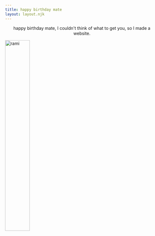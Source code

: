 ```yaml
---
title: happy birthday mate
layout: layout.njk
---
```

<p style="text-align:center"> happy birthday mate, I couldn't think of what to get you, so I made a website. </p>

<div class="imagerow">
  <div class="imagecolumn">
    <img src="/img/birthday.jpeg" alt="rami" style="width:40%">
  </div>
</div>